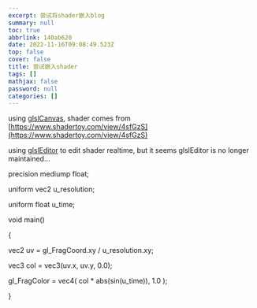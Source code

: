 ```yaml
---
excerpt: 尝试将shader嵌入blog
summary: null
toc: true
abbrlink: 140ab620
date: 2022-11-16T09:08:49.523Z
top: false
cover: false
title: 尝试嵌入shader
tags: []
mathjax: false
password: null
categories: []
---
```


using [glslCanvas](https://github.com/patriciogonzalezvivo/glslCanvas), shader comes from [https://www.shadertoy.com/view/4sfGzS](https://www.shadertoy.com/view/4sfGzS)

<script type="text/javascript" src="https://rawgit.com/patriciogonzalezvivo/glslCanvas/master/dist/GlslCanvas.js"></script>
<canvas class="glslCanvas" data-fragment-url="/glsl/shaders/shader.frag" width="300" height="300"></canvas>

<link type="text/css" rel="stylesheet" href="/js/glsl/glslEditor.css">
<script type="application/javascript" src="/js/glsl/glslEditor.js"></script>

using [glslEditor](https://github.com/patriciogonzalezvivo/glslEditor) to edit shader realtime, but it seems glslEditor is no longer maintained...

<body>
    <div id="glsl_editor">
precision mediump float;

uniform vec2 u_resolution;

uniform float u_time;

void main()

{

  vec2 uv = gl_FragCoord.xy / u_resolution.xy;

  vec3 col = vec3(uv.x, uv.y, 0.0);

  gl_FragColor = vec4( col * abs(sin(u_time)), 1.0 );

}
</div>
</body>
<script type="text/javascript">
    const glslEditor = new GlslEditor('#glsl_editor', { 
        canvas_size: 200,
        canvas_draggable: true,
        theme: 'monokai',
        multipleBuffers: true,
        canvas_follow: true,
        watchHash: false,
        fileDrops: true,
        menu: false
    });
</script>